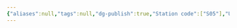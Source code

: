 ```yaml
---
{"aliases":null,"tags":null,"dg-publish":true,"Station code":["S05"],"Universal Name":"","permalink":"/narrative/locations/worlds/navareo-point/","dgPassFrontmatter":true}
---
```


